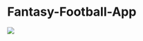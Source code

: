 # Fantasy-Football-App

<img align="center" src="https://github-readme-stats.vercel.app/api/<CARD_TYPE>/?username=<USERNAME>&theme=<THEME_NAME>" />
